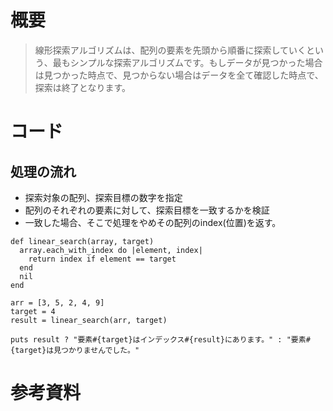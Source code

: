 # 概要

> 線形探索アルゴリズムは、配列の要素を先頭から順番に探索していくという、最もシンプルな探索アルゴリズムです。もしデータが見つかった場合は見つかった時点で、見つからない場合はデータを全て確認した時点で、探索は終了となります。

# コード
## 処理の流れ
- 探索対象の配列、探索目標の数字を指定
- 配列のそれぞれの要素に対して、探索目標を一致するかを検証
- 一致した場合、そこで処理をやめその配列のindex(位置)を返す。

```
def linear_search(array, target)
  array.each_with_index do |element, index|
    return index if element == target
  end
  nil
end

arr = [3, 5, 2, 4, 9]
target = 4
result = linear_search(arr, target)

puts result ? "要素#{target}はインデックス#{result}にあります。" : "要素#{target}は見つかりませんでした。"
```

# 参考資料
